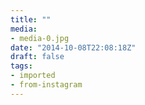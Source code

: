 ```yaml
---
title: ""
media:
- media-0.jpg
date: "2014-10-08T22:08:18Z"
draft: false
tags:
- imported
- from-instagram
---
```


